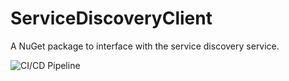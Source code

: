 # ServiceDiscoveryClient
A NuGet package to interface with the service discovery service.

![CI/CD Pipeline](https://github.com/Kwetterprise/ServiceDiscoveryClient/workflows/CI/CD%20Pipeline/badge.svg)
